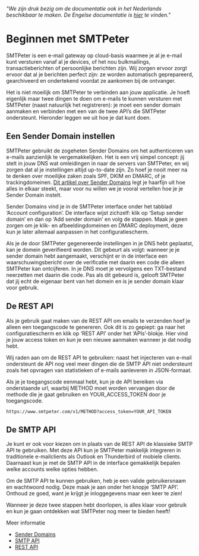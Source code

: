 *"We zijn druk bezig om de documentatie ook in het Nederlands beschikbaar te maken. De Engelse documentatie is [hier](https://www.smtpeter.com/en/documentation/introduction) te vinden."*

# Beginnen met SMTPeter

SMTPeter is een e-mail gateway op cloud-basis waarmee je al je e-mail kunt versturen vanaf al je devices, of het nou bulkmailings, transactieberichten of persoonlijke berichten zijn. Wij zorgen ervoor zorgt ervoor dat al je berichten perfect zijn: ze worden automatisch geprepareerd, gearchiveerd en ondertekend voordat ze aankomen bij de ontvanger.

Het is niet moeilijk om SMTPeter te verbinden aan jouw applicatie. Je hoeft eigenlijk maar twee dingen te doen om e-mails te kunnen versturen met SMTPeter (naast natuurlijk het registreren): je moet een sender domain aanmaken en verbinden met een van de twee API’s die SMTPeter ondersteunt. Hieronder leggen we uit hoe je dat kunt doen.

## Een Sender Domain instellen

SMTPeter gebruikt de zogeheten Sender Domains om het authenticeren van e-mails aanzienlijk te vergemakkelijken. Het is een vrij simpel concept: jij stelt in jouw DNS wat omleidingen in naar de servers van SMTPeter, en wij zorgen dat al je instellingen altijd up-to-date zijn. Zo hoef je nooit meer na te denken over moeilijke zaken zoals SPF, DKIM en DMARC, of je trackingdomeinen. [Dit artikel over Sender Domains](sender-domains) legt je haarfijn uit hoe alles in elkaar steekt, maar voor nu willen we je vooral vertellen hoe je je Sender Domain instelt.

Sender Domains vind je in de SMTPeter interface onder het tabblad ‘Account configuration’. De interface wijst zichzelf: klik op ‘Setup sender domain’ en dan op ‘Add sender domain’ en volg de stappen. Maak je geen zorgen om je klik- en afbeeldingdomeinen en DMARC deployment, deze kun je later allemaal aanpassen in het configuratiescherm.

Als je de door SMTPeter gegenereerde instellingen in je DNS hebt geplaatst, kan je domein geverifieerd worden. Dit gebeurt als volgt: wanneer je je sender domain hebt aangemaakt, verschijnt er in de interface een waarschuwingsbericht over de verificatie met daarin een code die alleen SMTPeter kan ontcijferen. In je DNS moet je vervolgens een TXT-bestand neerzetten met daarin die code. Pas als dit gebeurd is, gelooft SMTPeter dat jij echt de eigenaar bent van het domein en is je sender domain klaar voor gebruik.

## De REST API

Als je gebruik gaat maken van de REST API om emails te verzenden hoef je alleen een toegangscode te genereren. Ook dit is zo gepiept: ga naar het configuratiescherm en klik op ‘REST API’ onder het ‘APIs’-blokje. Hier vind je jouw access token en kun je een nieuwe aanmaken wanneer je dat nodig hebt. 

Wij raden aan om de REST API te gebruiken: naast het injecteren van e-mail ondersteunt de API nog veel meer dingen die de SMTP API niet ondersteunt zoals het opvragen van statistieken of e-mails aanleveren in JSON-formaat. 

Als je je toegangscode eenmaal hebt, kun je de API bereiken via onderstaande url, waarbij METHOD moet worden vervangen door de methode die je gaat gebruiken en YOUR_ACCESS_TOKEN door je toegangscode.

`https://www.smtpeter.com/v1/METHOD?access_token=YOUR_API_TOKEN`

## De SMTP API

Je kunt er ook voor kiezen om in plaats van de REST API de klassieke SMTP API te gebruiken. Met deze API kun je SMTPeter makkelijk integreren in traditionele e-mailclients als Outlook en Thunderbird of mobiele clients. Daarnaast kun je met de SMTP API in de interface gemakkelijk bepalen welke accounts welke opties hebben. 

Om de SMTP API te kunnen gebruiken, heb je een valide gebruikersnaam en wachtwoord nodig. Deze maak je aan onder het knopje ‘SMTP API’. Onthoud ze goed, want je krijgt je inloggegevens maar een keer te zien!

Wanneer je deze twee stappen hebt doorlopen, is alles klaar voor gebruik en kun je gaan ontdekken wat SMTPeter nog meer te bieden heeft! 


Meer informatie
- [Sender Domains](sender-domains)
- [SMTP API](smtp-api)
- [REST API](rest-api)



